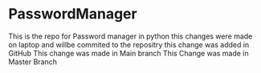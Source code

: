 # PasswordManager
This is the repo for Password manager in python
this changes were made on laptop and willbe commited to the repositry 
this change was added in GitHub
This change was made in Main branch
This Change was made in Master Branch
